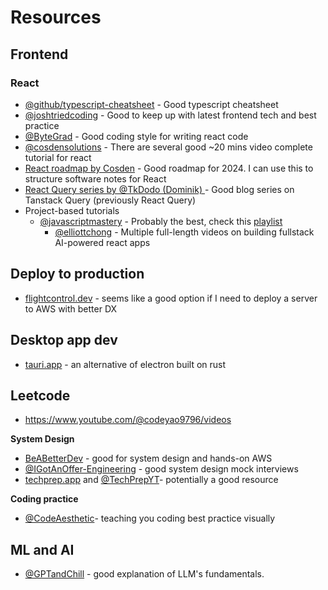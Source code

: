 # Resources

## Frontend

### React

- [@github/typescript-cheatsheet](https://github.com/typescript-cheatsheets/react) - Good typescript cheatsheet
- [@joshtriedcoding](https://www.youtube.com/@joshtriedcoding) - Good to keep up with latest frontend tech and best practice
- [@ByteGrad](https://www.youtube.com/@ByteGrad) - Good coding style for writing react code
- [@cosdensolutions](https://www.youtube.com/@cosdensolutions) - There are several good ~20 mins video complete tutorial for react
- [React roadmap by Cosden](https://github.com/cosdensolutions/code/blob/master/videos/long/react-developer-roadmap-2024/roadmap.md) - Good roadmap for 2024. I can use this to structure software notes for React
- [React Query series by @TkDodo (Dominik) ](https://tkdodo.eu/blog/practical-react-query) - Good blog series on Tanstack Query (previously React Query)
- Project-based tutorials
	- [@javascriptmastery](https://www.youtube.com/@javascriptmastery) - Probably the best, check this [playlist](https://www.youtube.com/watch?v=oKIThIihv60&list=PL6QREj8te1P6wX9m5KnicnDVEucbOPsqR&index=1)
	  - [@elliottchong](https://www.youtube.com/@elliottchong) - Multiple full-length videos on building fullstack AI-powered react apps

## Deploy to production
- [flightcontrol.dev](https://www.flightcontrol.dev) - seems like a good option if I need to deploy a server to AWS with better DX

## Desktop app dev
- [tauri.app](https://tauri.app/) - an alternative of electron built on rust

## Leetcode
- https://www.youtube.com/@codeyao9796/videos 

**System Design**
- [BeABetterDev](https://www.youtube.com/@BeABetterDev) - good for system design and hands-on AWS
- [@IGotAnOffer-Engineering](https://www.youtube.com/@IGotAnOffer-Engineering) - good system design mock interviews
- [techprep.app](https://www.techprep.app/) and [@TechPrepYT](https://www.youtube.com/@TechPrepYT)- potentially a good resource

**Coding practice**
- [@CodeAesthetic](https://www.youtube.com/@CodeAesthetic)-  teaching you coding best practice visually

## ML and AI
- [@GPTandChill](https://www.youtube.com/@GPTandChill) - good explanation of LLM's fundamentals.